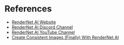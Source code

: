 # References

- [RenderNet AI Website](https://rendernet.ai)
- [RenderNet AI Discord Channel](https://discord.com/invite/rendernet-ai)
- [RenderNet AI YouTube Channel](https://www.youtube.com/@rendernet_ai)
- [Create Consistent Images (Finally) With RenderNet AI](https://www.youtube.com/watch?v=QEh_VJN4ndQ)
